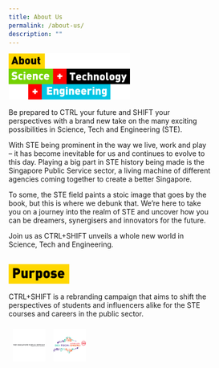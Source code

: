 ```yaml
---
title: About Us
permalink: /about-us/
description: ""
---
```

<style>
.about {
    width:60%;
	  text-align: left; 
}
.about img {
    max-width:100%;
    height:auto;
}
@media only screen and (max-width: 768px) {
    .about {
        width:80%;
				text-align: left
    }
    .about img {
        max-width:100%;
    }
}
</style>
<div class="about">
    <img src="/images/About%20Us/about%20STE.png">
</div>

Be prepared to CTRL your future and SHIFT your perspectives with a brand new take on the many exciting possibilities in Science, Tech and Engineering (STE).

With STE being prominent in the way we live, work and play – it has become inevitable for us and continues to evolve to this day. Playing a big part in STE history being made is the Singapore Public Service sector, a living machine of different agencies coming together to create a better Singapore. 

To some, the STE field paints a stoic image that goes by the book, but this is where we debunk that. We’re here to take you on a journey into the realm of STE and uncover how you can be dreamers, synergisers and innovators for the future. 

Join us as CTRL+SHIFT unveils a whole new world in Science, Tech and Engineering. 

<br> 

<style>
.purpose {
    width:30%;
	  text-align: left; 
}
.purpose img {
    max-width:100%;
    height:auto;
}
@media only screen and (max-width: 768px) {
    .purpose, .mission {
        width:40%;
				text-align: left
    }
    .purpose img, .mission img{
        max-width:100%;
    }
}
</style>
<div class="purpose">
    <img src="/images/About%20Us/purpose.png">
</div>


CTRL+SHIFT is a rebranding campaign that aims to shift the perspectives of students and influencers alike for the STE courses and careers in the public sector. 

<style> 
* {
  box-sizing: border-box;
}
	.column {
  float: left;
  width: 20%;
  padding: 8px;
}
	.logos::after {
  content: "";
  clear: both;
  display: table;
}

	@media only screen and (max-width: 768px) {
    .column{
        width:30%;
				text-align: left
    }
    .column img{
        max-width:100%;
    }
}
	
	</style>

<div class="logos">
		<div class="column">
			<img src="/images/psd%20logo%20for%20web.jpg">
		</div>
		<div class="column">
			<img src="/images/STE%20Logo.jpg">
		</div>
	</div>